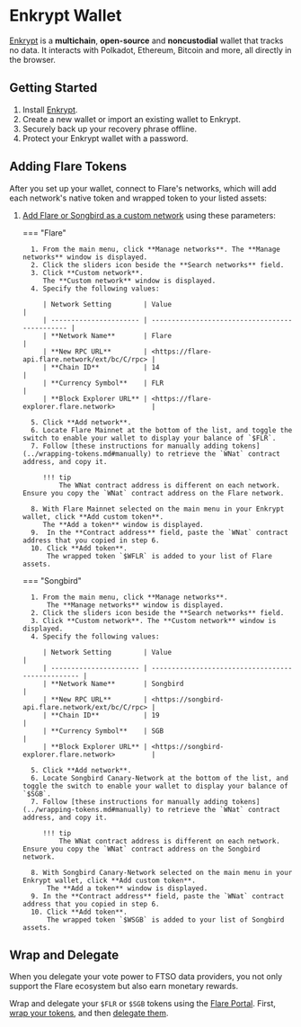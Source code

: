 # Enkrypt Wallet

[Enkrypt](https://www.enkrypt.com/?mtm_campaign=Flare%20Wiki%20-%20Getting%20started%20with%20Enkrypt) is a **multichain**, **open-source** and **noncustodial** wallet that tracks no data.
It interacts with Polkadot, Ethereum, Bitcoin and more, all directly in the browser.

## Getting Started

1. Install [Enkrypt](https://www.enkrypt.com/?mtm_campaign=Flare%20Wiki%20-%20Getting%20started%20with%20Enkrypt).
2. Create a new wallet or import an existing wallet to Enkrypt.
3. Securely back up your recovery phrase offline.
4. Protect your Enkrypt wallet with a password.

## Adding Flare Tokens

After you set up your wallet, connect to Flare's networks, which will add each network's native token and wrapped token to your listed assets:

1. [Add Flare or Songbird as a custom network](https://help.myetherwallet.com/en/articles/6434713-enkrypt-connecting-to-networks-and-dapps) using these parameters:

    === "Flare"

         1. From the main menu, click **Manage networks**. The **Manage networks** window is displayed.
         2. Click the sliders icon beside the **Search networks** field.
         3. Click **Custom network**.
            The **Custom network** window is displayed.
         4. Specify the following values:

            | Network Setting        | Value                                          |
            | ---------------------- | ---------------------------------------------- |
            | **Network Name**       | Flare                                          |
            | **New RPC URL**        | <https://flare-api.flare.network/ext/bc/C/rpc> |
            | **Chain ID**           | 14                                             |
            | **Currency Symbol**    | FLR                                            |
            | **Block Explorer URL** | <https://flare-explorer.flare.network>         |

         5. Click **Add network**.
         6. Locate Flare Mainnet at the bottom of the list, and toggle the switch to enable your wallet to display your balance of `$FLR`.
         7. Follow [these instructions for manually adding tokens](../wrapping-tokens.md#manually) to retrieve the `WNat` contract address, and copy it.

            !!! tip
                The WNat contract address is different on each network. Ensure you copy the `WNat` contract address on the Flare network.

         8. With Flare Mainnet selected on the main menu in your Enkrypt wallet, click **Add custom token**.
            The **Add a token** window is displayed.
         9.  In the **Contract address** field, paste the `WNat` contract address that you copied in step 6.
         10. Click **Add token**.
             The wrapped token `$WFLR` is added to your list of Flare assets.

    === "Songbird"

         1. From the main menu, click **Manage networks**.
             The **Manage networks** window is displayed.
         2. Click the sliders icon beside the **Search networks** field.
         3. Click **Custom network**. The **Custom network** window is displayed.
         4. Specify the following values:

            | Network Setting        | Value                                             |
            | ---------------------- | ------------------------------------------------- |
            | **Network Name**       | Songbird                                          |
            | **New RPC URL**        | <https://songbird-api.flare.network/ext/bc/C/rpc> |
            | **Chain ID**           | 19                                                |
            | **Currency Symbol**    | SGB                                               |
            | **Block Explorer URL** | <https://songbird-explorer.flare.network>         |

         5. Click **Add network**.
         6. Locate Songbird Canary-Network at the bottom of the list, and toggle the switch to enable your wallet to display your balance of `$SGB`.
         7. Follow [these instructions for manually adding tokens](../wrapping-tokens.md#manually) to retrieve the `WNat` contract address, and copy it.

            !!! tip
                The WNat contract address is different on each network. Ensure you copy the `WNat` contract address on the Songbird network.

         8. With Songbird Canary-Network selected on the main menu in your Enkrypt wallet, click **Add custom token**.
             The **Add a token** window is displayed.
         9. In the **Contract address** field, paste the `WNat` contract address that you copied in step 6.
         10. Click **Add token**.
             The wrapped token `$WSGB` is added to your list of Songbird assets.

## Wrap and Delegate

When you delegate your vote power to FTSO data providers, you not only support the Flare ecosystem but also earn monetary rewards.

Wrap and delegate your `$FLR` or `$SGB` tokens using the [Flare Portal](https://portal.flare.network/). First, [wrap your tokens](../wrapping-tokens.md), and then [delegate them](../delegation/managing-delegations.md#delegating-your-vote-power).
